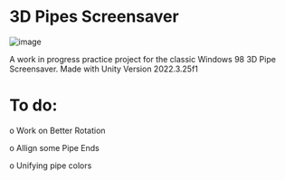 # 3D Pipes Screensaver
![image](https://github.com/DatenLauch/3D-Pipes-Screensaver/assets/103434272/a98565a4-ddd5-4823-b407-65202b9ce5bc)

A work in progress practice project for the classic Windows 98 3D Pipe Screensaver. Made with Unity Version 2022.3.25f1

# To do:

o Work on Better Rotation 

o Allign some Pipe Ends

o Unifying pipe colors


